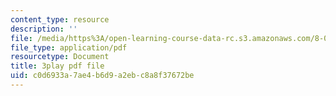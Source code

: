 ```yaml
---
content_type: resource
description: ''
file: /media/https%3A/open-learning-course-data-rc.s3.amazonaws.com/8-04-quantum-physics-i-spring-2016/c0d6933a7ae4b6d9a2ebc8a8f37672be_avQ2XUzbsgk.pdf
file_type: application/pdf
resourcetype: Document
title: 3play pdf file
uid: c0d6933a-7ae4-b6d9-a2eb-c8a8f37672be
---
```

